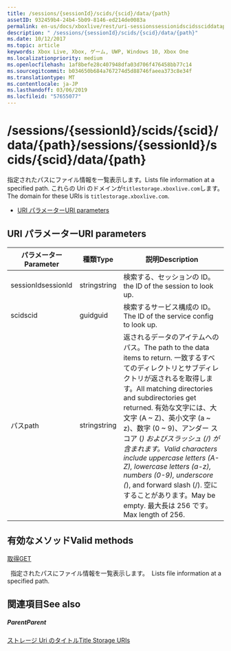 ```yaml
---
title: /sessions/{sessionId}/scids/{scid}/data/{path}
assetID: 932459b4-24b4-5b09-8146-ed214de0083a
permalink: en-us/docs/xboxlive/rest/uri-sessionssessionidscidssciddatapath.html
description: " /sessions/{sessionId}/scids/{scid}/data/{path}"
ms.date: 10/12/2017
ms.topic: article
keywords: Xbox Live, Xbox, ゲーム, UWP, Windows 10, Xbox One
ms.localizationpriority: medium
ms.openlocfilehash: 1af8befe28c407948dfa03d706f476458bb77c14
ms.sourcegitcommit: b034650b684a767274d5d88746faeea373c8e34f
ms.translationtype: MT
ms.contentlocale: ja-JP
ms.lasthandoff: 03/06/2019
ms.locfileid: "57655077"
---
```

# <a name="sessionssessionidscidssciddatapath"></a><span data-ttu-id="23874-104">/sessions/{sessionId}/scids/{scid}/data/{path}</span><span class="sxs-lookup"><span data-stu-id="23874-104">/sessions/{sessionId}/scids/{scid}/data/{path}</span></span>
<span data-ttu-id="23874-105">指定されたパスにファイル情報を一覧表示します。</span><span class="sxs-lookup"><span data-stu-id="23874-105">Lists file information at a specified path.</span></span> <span data-ttu-id="23874-106">これらの Uri のドメインが`titlestorage.xboxlive.com`します。</span><span class="sxs-lookup"><span data-stu-id="23874-106">The domain for these URIs is `titlestorage.xboxlive.com`.</span></span>
 
  * [<span data-ttu-id="23874-107">URI パラメーター</span><span class="sxs-lookup"><span data-stu-id="23874-107">URI parameters</span></span>](#ID4EV)
 
<a id="ID4EV"></a>

 
## <a name="uri-parameters"></a><span data-ttu-id="23874-108">URI パラメーター</span><span class="sxs-lookup"><span data-stu-id="23874-108">URI parameters</span></span>
 
| <span data-ttu-id="23874-109">パラメーター</span><span class="sxs-lookup"><span data-stu-id="23874-109">Parameter</span></span>| <span data-ttu-id="23874-110">種類</span><span class="sxs-lookup"><span data-stu-id="23874-110">Type</span></span>| <span data-ttu-id="23874-111">説明</span><span class="sxs-lookup"><span data-stu-id="23874-111">Description</span></span>| 
| --- | --- | --- | 
| <span data-ttu-id="23874-112">sessionId</span><span class="sxs-lookup"><span data-stu-id="23874-112">sessionId</span></span>| <span data-ttu-id="23874-113">string</span><span class="sxs-lookup"><span data-stu-id="23874-113">string</span></span>| <span data-ttu-id="23874-114">検索する、セッションの ID。</span><span class="sxs-lookup"><span data-stu-id="23874-114">the ID of the session to look up.</span></span>| 
| <span data-ttu-id="23874-115">scid</span><span class="sxs-lookup"><span data-stu-id="23874-115">scid</span></span>| <span data-ttu-id="23874-116">guid</span><span class="sxs-lookup"><span data-stu-id="23874-116">guid</span></span>| <span data-ttu-id="23874-117">検索するサービス構成の ID。</span><span class="sxs-lookup"><span data-stu-id="23874-117">The ID of the service config to look up.</span></span>| 
| <span data-ttu-id="23874-118">パス</span><span class="sxs-lookup"><span data-stu-id="23874-118">path</span></span>| <span data-ttu-id="23874-119">string</span><span class="sxs-lookup"><span data-stu-id="23874-119">string</span></span>| <span data-ttu-id="23874-120">返されるデータのアイテムへのパス。</span><span class="sxs-lookup"><span data-stu-id="23874-120">The path to the data items to return.</span></span> <span data-ttu-id="23874-121">一致するすべてのディレクトリとサブディレクトリが返されるを取得します。</span><span class="sxs-lookup"><span data-stu-id="23874-121">All matching directories and subdirectories get returned.</span></span> <span data-ttu-id="23874-122">有効な文字には、大文字 (A ~ Z)、英小文字 (a ~ z)、数字 (0 ~ 9)、アンダー スコア (_) およびスラッシュ (/) が含まれます。</span><span class="sxs-lookup"><span data-stu-id="23874-122">Valid characters include uppercase letters (A-Z), lowercase letters (a-z), numbers (0-9), underscore (_), and forward slash (/).</span></span> <span data-ttu-id="23874-123">空にすることがあります。</span><span class="sxs-lookup"><span data-stu-id="23874-123">May be empty.</span></span> <span data-ttu-id="23874-124">最大長は 256 です。</span><span class="sxs-lookup"><span data-stu-id="23874-124">Max length of 256.</span></span>| 
  
<a id="ID4EFC"></a>

 
## <a name="valid-methods"></a><span data-ttu-id="23874-125">有効なメソッド</span><span class="sxs-lookup"><span data-stu-id="23874-125">Valid methods</span></span>

[<span data-ttu-id="23874-126">取得</span><span class="sxs-lookup"><span data-stu-id="23874-126">GET</span></span>](uri-sessionssessionidscidssciddatapath-get.md)

<span data-ttu-id="23874-127">&nbsp;&nbsp;指定されたパスにファイル情報を一覧表示します。</span><span class="sxs-lookup"><span data-stu-id="23874-127">&nbsp;&nbsp;Lists file information at a specified path.</span></span>
 
<a id="ID4EPC"></a>

 
## <a name="see-also"></a><span data-ttu-id="23874-128">関連項目</span><span class="sxs-lookup"><span data-stu-id="23874-128">See also</span></span>
 
<a id="ID4ERC"></a>

 
##### <a name="parent"></a><span data-ttu-id="23874-129">Parent</span><span class="sxs-lookup"><span data-stu-id="23874-129">Parent</span></span> 

[<span data-ttu-id="23874-130">ストレージ Uri のタイトル</span><span class="sxs-lookup"><span data-stu-id="23874-130">Title Storage URIs</span></span>](atoc-reference-storagev2.md)

   